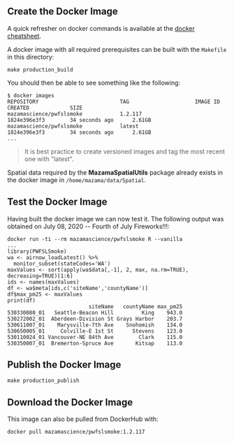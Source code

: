 ## Create the Docker Image ##

A quick refresher on docker commands is available at the [docker cheatsheet](https://github.com/wsargent/docker-cheat-sheet).

A docker image with all required prerequisites can be built with the `Makefile` in this directory:

```
make production_build
```

You should then be able to see something like the following:

```
$ docker images
REPOSITORY                          TAG                     IMAGE ID            CREATED             SIZE
mazamascience/pwfslsmoke            1.2.117                 1824e396e3f3        34 seconds ago      2.61GB
mazamascience/pwfslsmoke            latest                  1824e396e3f3        34 seconds ago      2.61GB
...
```

> It is best practice to create versioned images and tag the most recent one with "latest".

Spatial data required by the **MazamaSpatialUtils** package already exists in 
the docker image in `/home/mazama/data/Spatial`.


## Test the Docker Image ##

Having built the docker image we can now test it. The following output was 
obtained on July 08, 2020 -- Fourth of July Fireworks!!!:


```
docker run -ti --rm mazamascience/pwfslsmoke R --vanilla
...
library(PWFSLSmoke)
wa <- airnow_loadLatest() %>%
  monitor_subset(stateCodes='WA')
maxValues <- sort(apply(wa$data[,-1], 2, max, na.rm=TRUE), decreasing=TRUE)[1:6]
ids <- names(maxValues)
df <- wa$meta[ids,c('siteName','countyName')]
df$max_pm25 <- maxValues
print(df)
                          siteName   countyName max_pm25
530330080_01   Seattle-Beacon Hill         King    943.0
530272002_01  Aberdeen-Division St Grays Harbor    203.7
530611007_01    Marysville-7th Ave    Snohomish    134.0
530650005_01     Colville-E 1st St      Stevens    123.0
530110024_01 Vancouver-NE 84th Ave        Clark    115.0
530350007_01  Bremerton-Spruce Ave       Kitsap    113.0
```


## Publish the Docker Image ##

```
make production_publish
```

## Download the Docker Image ##

This image can also be pulled from DockerHub with:

```
docker pull mazamascience/pwfslsmoke:1.2.117
```

